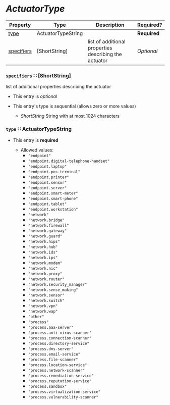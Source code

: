 <a id="map48"></a>
# *ActuatorType*

| Property | Type | Description | Required? |
| -------- | ---- | ----------- | --------- |
|[type](#type-actuatortypestring)|ActuatorTypeString| |**Required**|
|[specifiers](#specifiers-shortstring)|[ShortString]|list of additional properties describing the actuator|_Optional_|


<a id="specifiers-shortstring"></a>
### `specifiers` ∷ [ShortString]

list of additional properties describing the actuator

* This entry is _optional_
* This entry's type is sequential (allows zero or more values)


  * *ShortString* String with at most 1024 characters

<a id="type-actuatortypestring"></a>
### `type` ∷ ActuatorTypeString

* This entry is **required**


  * Allowed values:
    * `"endpoint"`
    * `"endpoint.digital-telephone-handset"`
    * `"endpoint.laptop"`
    * `"endpoint.pos-terminal"`
    * `"endpoint.printer"`
    * `"endpoint.sensor"`
    * `"endpoint.server"`
    * `"endpoint.smart-meter"`
    * `"endpoint.smart-phone"`
    * `"endpoint.tablet"`
    * `"endpoint.workstation"`
    * `"network"`
    * `"network.bridge"`
    * `"network.firewall"`
    * `"network.gateway"`
    * `"network.guard"`
    * `"network.hips"`
    * `"network.hub"`
    * `"network.ids"`
    * `"network.ips"`
    * `"network.modem"`
    * `"network.nic"`
    * `"network.proxy"`
    * `"network.router"`
    * `"network.security_manager"`
    * `"network.sense_making"`
    * `"network.sensor"`
    * `"network.switch"`
    * `"network.vpn"`
    * `"network.wap"`
    * `"other"`
    * `"process"`
    * `"process.aaa-server"`
    * `"process.anti-virus-scanner"`
    * `"process.connection-scanner"`
    * `"process.directory-service"`
    * `"process.dns-server"`
    * `"process.email-service"`
    * `"process.file-scanner"`
    * `"process.location-service"`
    * `"process.network-scanner"`
    * `"process.remediation-service"`
    * `"process.reputation-service"`
    * `"process.sandbox"`
    * `"process.virtualization-service"`
    * `"process.vulnerability-scanner"`
